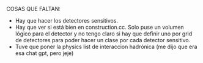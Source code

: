 COSAS QUE FALTAN:

- Hay que hacer los detectores sensitivos.
- Hay que ver si está bien en construction.cc. Solo puse un volumen lógico para el detector y no tengo claro si hay que definir uno por grid de detectores para poder hacer un clase por cada detector sensitivo.
- Tuve que poner la physics list de interaccion hadrónica (me dijo que era esa chat gpt, pero jeje) 
